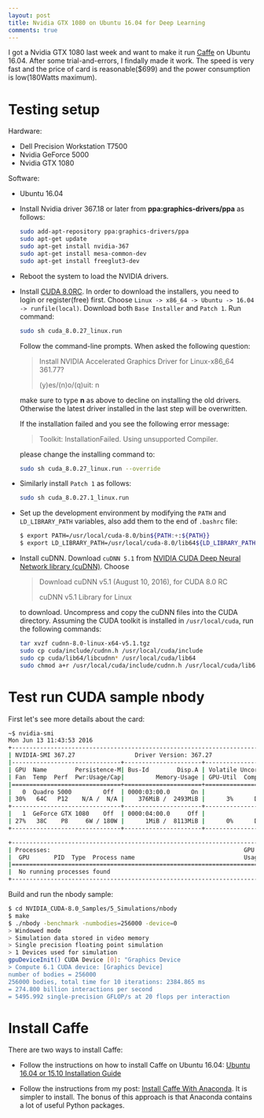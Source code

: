 ```yaml
---
layout: post
title: Nvidia GTX 1080 on Ubuntu 16.04 for Deep Learning
comments: true
---
```


I got a Nvidia GTX 1080 last week and want to make it run [Caffe](http://caffe.berkeleyvision.org/) on Ubuntu 16.04. After some trial-and-errors, I findally made it work. The speed is very fast and the price of card is reasonable($699) and the power consumption is low(180Watts maximum).


# Testing setup

Hardware:

* Dell Precision Workstation T7500
* Nvidia GeForce 5000
* Nvidia GTX 1080
 
Software:

* Ubuntu 16.04
 
* Install Nvidia driver 367.18 or later from **ppa:graphics-drivers/ppa** as follows:

  ```bash
  sudo add-apt-repository ppa:graphics-drivers/ppa
  sudo apt-get update
  sudo apt-get install nvidia-367
  sudo apt-get install mesa-common-dev
  sudo apt-get install freeglut3-dev
  ```

* Reboot the system to load the NVIDIA drivers.
 
* Install [CUDA 8.0RC](https://developer.nvidia.com/cuda-toolkit). In order to download the installers, you need to login or register(free) first. Choose `Linux -> x86_64 -> Ubuntu -> 16.04 -> runfile(local)`. Download both `Base Installer` and `Patch 1`. Run command:

  ```bash
  sudo sh cuda_8.0.27_linux.run
  ```

  Follow the command-line prompts. When asked the following question:
   
  >Install NVIDIA Accelerated Graphics Driver for Linux-x86_64 361.77?
  >
  >(y)es/(n)o/(q)uit: n

  make sure to type **n** as above to decline on installing the old drivers. Otherwise the latest driver installed in the last step will be overwritten.
   
  If the installation failed and you see the following error message:
   
  >Toolkit: InstallationFailed. Using unsupported Compiler.
   
  please change the installing command to:

  ```bash
  sudo sh cuda_8.0.27_linux.run --override
  ``` 
  
* Similarly install `Patch 1` as follows:
 
  ```bash
  sudo sh cuda_8.0.27.1_linux.run
  ``` 
 
* Set up the development environment by modifying the `PATH` and `LD_LIBRARY_PATH` variables, also add them to the end of `.bashrc` file:

  ```bash
  $ export PATH=/usr/local/cuda-8.0/bin${PATH:+:${PATH}}
  $ export LD_LIBRARY_PATH=/usr/local/cuda-8.0/lib64${LD_LIBRARY_PATH:+:${LD_LIBRARY_PATH}}
  ```
* Install cuDNN. Download `cuDNN 5.1` from [NVIDIA CUDA Deep Neural Network library (cuDNN)](https://developer.nvidia.com/cudnn). Choose 
  
  >Download cuDNN v5.1 (August 10, 2016), for CUDA 8.0 RC
  >
  >cuDNN v5.1 Library for Linux
  
  to download. Uncompress and copy the cuDNN files into the CUDA directory. Assuming the CUDA toolkit is installed in `/usr/local/cuda`, run the following commands:
  
  ```bash
  tar xvzf cudnn-8.0-linux-x64-v5.1.tgz
  sudo cp cuda/include/cudnn.h /usr/local/cuda/include
  sudo cp cuda/lib64/libcudnn* /usr/local/cuda/lib64
  sudo chmod a+r /usr/local/cuda/include/cudnn.h /usr/local/cuda/lib64/libcudnn*
  ```

# Test run CUDA sample nbody

First let's see more details about the card:

```bash
~$ nvidia-smi
Mon Jun 13 11:43:53 2016
+-----------------------------------------------------------------------------+
| NVIDIA-SMI 367.27                 Driver Version: 367.27                    |
|-------------------------------+----------------------+----------------------+
| GPU  Name        Persistence-M| Bus-Id        Disp.A | Volatile Uncorr. ECC |
| Fan  Temp  Perf  Pwr:Usage/Cap|         Memory-Usage | GPU-Util  Compute M. |
|===============================+======================+======================|
|   0  Quadro 5000         Off  | 0000:03:00.0      On |                  Off |
| 30%   64C   P12    N/A /  N/A |    376MiB /  2493MiB |      3%      Default |
+-------------------------------+----------------------+----------------------+
|   1  GeForce GTX 1080    Off  | 0000:04:00.0     Off |                  N/A |
| 27%   38C    P8     6W / 180W |      1MiB /  8113MiB |      0%      Default |
+-------------------------------+----------------------+----------------------+

+-----------------------------------------------------------------------------+
| Processes:                                                       GPU Memory |
|  GPU       PID  Type  Process name                               Usage      |
|=============================================================================|
|  No running processes found                                                 |
+-----------------------------------------------------------------------------+
```

Build and run the nbody sample:

```bash
$ cd NVIDIA_CUDA-8.0_Samples/5_Simulations/nbody
$ make
$ ./nbody -benchmark -numbodies=256000 -device=0
> Windowed mode
> Simulation data stored in video memory
> Single precision floating point simulation
> 1 Devices used for simulation
gpuDeviceInit() CUDA Device [0]: "Graphics Device
> Compute 6.1 CUDA device: [Graphics Device]
number of bodies = 256000
256000 bodies, total time for 10 iterations: 2384.865 ms
= 274.800 billion interactions per second
= 5495.992 single-precision GFLOP/s at 20 flops per interaction
```

# Install Caffe

There are two ways to install Caffe:

* Follow the instructions on how to install Caffe on Ubuntu 16.04: [Ubuntu 16.04 or 15.10 Installation Guide](https://github.com/BVLC/caffe/wiki/Ubuntu-16.04-or-15.10-Installation-Guide)

* Follow the instructions from my post: [Install Caffe With Anaconda](https://yangcha.github.io/Caffe-Conda/). It is simpler to install. The bonus of this approach is that Anaconda contains a lot of useful Python packages.
